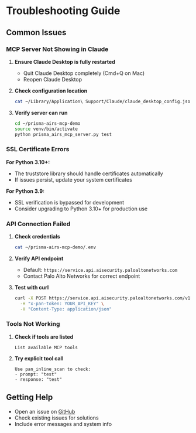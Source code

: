 # Troubleshooting Guide

## Common Issues

### MCP Server Not Showing in Claude

1. **Ensure Claude Desktop is fully restarted**
   - Quit Claude Desktop completely (Cmd+Q on Mac)
   - Reopen Claude Desktop

2. **Check configuration location**
   ```bash
   cat ~/Library/Application\ Support/Claude/claude_desktop_config.json
   ```

3. **Verify server can run**
   ```bash
   cd ~/prisma-airs-mcp-demo
   source venv/bin/activate
   python prisma_airs_mcp_server.py test
   ```

### SSL Certificate Errors

**For Python 3.10+:**
- The truststore library should handle certificates automatically
- If issues persist, update your system certificates

**For Python 3.9:**
- SSL verification is bypassed for development
- Consider upgrading to Python 3.10+ for production use

### API Connection Failed

1. **Check credentials**
   ```bash
   cat ~/prisma-airs-mcp-demo/.env
   ```

2. **Verify API endpoint**
   - Default: `https://service.api.aisecurity.paloaltonetworks.com`
   - Contact Palo Alto Networks for correct endpoint

3. **Test with curl**
   ```bash
   curl -X POST https://service.api.aisecurity.paloaltonetworks.com/v1/scan/sync/request \
     -H "x-pan-token: YOUR_API_KEY" \
     -H "Content-Type: application/json"
   ```

### Tools Not Working

1. **Check if tools are listed**
   ```
   List available MCP tools
   ```

2. **Try explicit tool call**
   ```
   Use pan_inline_scan to check:
   - prompt: "test"
   - response: "test"
   ```

## Getting Help

- Open an issue on [GitHub](https://github.com/your-username/prisma-airs-mcp/issues)
- Check existing issues for solutions
- Include error messages and system info
